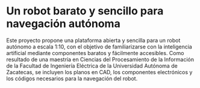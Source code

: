 # Un robot barato y sencillo para navegación autónoma
Este proyecto propone una plataforma abierta y sencilla para un robot autónomo a escala 1:10, con el objetivo de familiarizarse con la inteligencia artificial mediante componentes baratos y fácilmente accesibles. Como resultado de una maestría en Ciencias del Procesamiento de la Información de la Facultad de Ingeniería Eléctrica de la Universidad Autónoma de Zacatecas, se incluyen los planos en CAD, los componentes electrónicos y los códigos necesarios para la navegación del robot.
